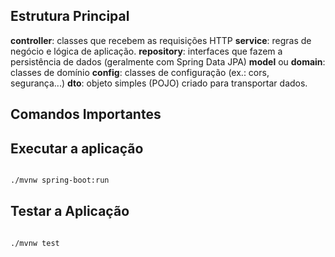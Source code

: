 ## Estrutura Principal

**controller**: classes que recebem as requisições HTTP
**service**: regras de negócio e lógica de aplicação.
**repository**: interfaces que fazem a persistência de dados (geralmente com Spring Data JPA)
**model** ou **domain**: classes de domínio
**config**: classes de configuração (ex.: cors, segurança...)
**dto**: objeto simples (POJO) criado para transportar dados.

## Comandos Importantes

## Executar a aplicação
```bash

./mvnw spring-boot:run

```

## Testar a Aplicação
```bash

./mvnw test

```
